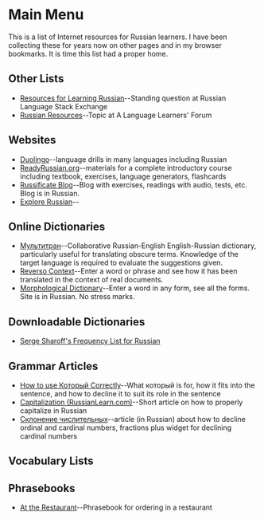 # Main Menu

This is a list of Internet resources for Russian learners. I have been collecting these for years
now on other pages and in my browser bookmarks. It is time this list had a proper home.

## Other Lists
* [Resources for Learning Russian](https://russian.stackexchange.com/questions/833/resources-for-learning-russian)--Standing question at Russian Language Stack Exchange
* [Russian Resources](https://forum.language-learners.org/viewtopic.php?f=19&t=5376&p=63359#p63359/)--Topic at A Language Learners' Forum

## Websites
* [Duolingo]()--language drills in many languages including Russian
* [ReadyRussian.org]()--materials for a complete introductory course including textbook, exercises, language generators, flashcards
* [Russificate Blog]()--Blog with exercises, readings with audio, tests, etc. Blog is in Russian.
* [Explore Russian]()--

## Online Dictionaries
* [Мультитран]()--Collaborative Russian-English English-Russian dictionary, particularly useful for translating obscure terms. Knowledge of the target language is required to evaluate the suggestions given.
* [Reverso Context]()--Enter a word or phrase and see how it has been translated in the context of real documents.
* [Morphological Dictionary]()--Enter a word in any form, see all the forms. Site is in Russian. No stress marks.

## Downloadable Dictionaries
* [Serge Sharoff's Frequency List for Russian]()

## Grammar Articles
* [How to use Который Correctly]()--What который is for, how it fits into the sentence, and how to decline it to suit its role in the sentence
* [Capitalization (RussianLearn.com)]()--Short article on how to properly capitalize in Russian
* [Склонение числительных]()--article (in Russian) about how to decline ordinal and cardinal numbers, fractions plus widget for declining cardinal numbers

## Vocabulary Lists

## Phrasebooks
* [At the Restaurant]()--Phrasebook for ordering in a restaurant

